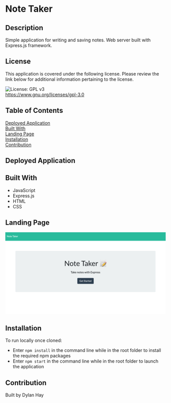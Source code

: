 # Note Taker

## Description
Simple application for writing and saving notes. Web server built with Express.js framework.

## License  
This application is covered under the following license. Please review the link below for additional information pertaining to the license.
    
![License: GPL v3](https://img.shields.io/badge/License-GPLv3-blue.svg)  
https://www.gnu.org/licenses/gpl-3.0

## Table of Contents
[Deployed Application](#deployed-application)  
[Built With](#built-with)  
[Landing Page](#landing-page)  
[Installation](#installation)  
[Contribution](#contribution)  

## Deployed Application


## Built With
* JavaScript
* Express.js
* HTML
* CSS

## Landing Page
![Screenshot](./public/assets/images/note-taker-land.png "Landing Page")

## Installation
To run locally once cloned:
* Enter `npm install` in the command line while in the root folder to install the required npm packages
* Enter `npm start` in the command line while in the root folder to launch the application

## Contribution
Built by Dylan Hay